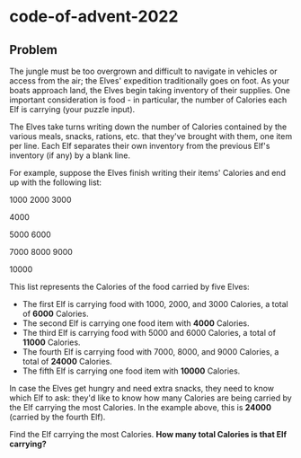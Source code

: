 # code-of-advent-2022

## Problem

The jungle must be too overgrown and difficult to navigate in vehicles or access from the air; the Elves' expedition traditionally goes on foot. As your boats approach land, the Elves begin taking inventory of their supplies. One important consideration is food - in particular, the number of Calories each Elf is carrying (your puzzle input).

The Elves take turns writing down the number of Calories contained by the various meals, snacks, rations, etc. that they've brought with them, one item per line. Each Elf separates their own inventory from the previous Elf's inventory (if any) by a blank line.

For example, suppose the Elves finish writing their items' Calories and end up with the following list:

1000
2000
3000
    
4000
    
5000
6000
    
7000
8000
9000
     
10000

This list represents the Calories of the food carried by five Elves:

-  The first Elf is carrying food with 1000, 2000, and 3000 Calories, a total of **6000** Calories.  
-  The second Elf is carrying one food item with **4000** Calories.  
-  The third Elf is carrying food with 5000 and 6000 Calories, a total of **11000** Calories.  
-  The fourth Elf is carrying food with 7000, 8000, and 9000 Calories, a total of **24000** Calories.   
-  The fifth Elf is carrying one food item with **10000** Calories.   

In case the Elves get hungry and need extra snacks, they need to know which Elf to ask: they'd like to know how many Calories are being carried by the Elf carrying the most Calories. In the example above, this is **24000** (carried by the fourth Elf).  

Find the Elf carrying the most Calories. **How many total Calories is that Elf carrying?**
